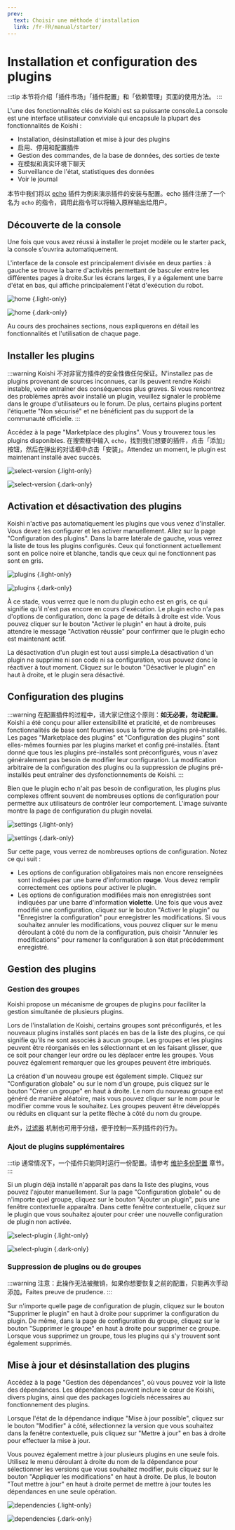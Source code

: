 ```yaml
---
prev:
  text: Choisir une méthode d'installation
  link: /fr-FR/manual/starter/
---
```


# Installation et configuration des plugins

:::tip
本节将介绍「插件市场」「插件配置」和「依赖管理」页面的使用方法。
:::

L'une des fonctionnalités clés de Koishi est sa puissante console.La console est une interface utilisateur conviviale qui encapsule la plupart des fonctionnalités de Koishi :

- Installation, désinstallation et mise à jour des plugins
- 启用、停用和配置插件
- Gestion des commandes, de la base de données, des sorties de texte
- 在模拟和真实环境下聊天
- Surveillance de l'état, statistiques des données
- Voir le journal

本节中我们将以 [echo](../../plugins/common/echo.md) 插件为例来演示插件的安装与配置。echo 插件注册了一个名为 `echo` 的指令，调用此指令可以将输入原样输出给用户。

## Découverte de la console

Une fois que vous avez réussi à installer le projet modèle ou le starter pack, la console s'ouvrira automatiquement.

L'interface de la console est principalement divisée en deux parties : à gauche se trouve la barre d'activités permettant de basculer entre les différentes pages à droite.Sur les écrans larges, il y a également une barre d'état en bas, qui affiche principalement l'état d'exécution du robot.

![home](/manual/console/home.light.webp) {.light-only}

![home](/manual/console/home.dark.webp) {.dark-only}

Au cours des prochaines sections, nous expliquerons en détail les fonctionnalités et l'utilisation de chaque page.

## Installer les plugins

:::warning
Koishi 不对非官方插件的安全性做任何保证。N'installez pas de plugins provenant de sources inconnues, car ils peuvent rendre Koishi instable, voire entraîner des conséquences plus graves. Si vous rencontrez des problèmes après avoir installé un plugin, veuillez signaler le problème dans le groupe d'utilisateurs ou le forum. De plus, certains plugins portent l'étiquette "Non sécurisé" et ne bénéficient pas du support de la communauté officielle.
:::

Accédez à la page "Marketplace des plugins". Vous y trouverez tous les plugins disponibles. 在搜索框中输入 `echo`，找到我们想要的插件，点击「添加」按钮，然后在弹出的对话框中点击「安装」。Attendez un moment, le plugin est maintenant installé avec succès.

![select-version](/manual/console/select-version.light.webp) {.light-only}

![select-version](/manual/console/select-version.dark.webp) {.dark-only}

## Activation et désactivation des plugins

Koishi n'active pas automatiquement les plugins que vous venez d'installer. Vous devez les configurer et les activer manuellement. Allez sur la page "Configuration des plugins". Dans la barre latérale de gauche, vous verrez la liste de tous les plugins configurés. Ceux qui fonctionnent actuellement sont en police <span class="light-only">noire</span> et <span class="dark-only">blanche</span>, tandis que ceux qui ne fonctionnent pas sont en gris.

![plugins](/manual/console/plugins.light.webp) {.light-only}

![plugins](/manual/console/plugins.dark.webp) {.dark-only}

À ce stade, vous verrez que le nom du plugin echo est en gris, ce qui signifie qu'il n'est pas encore en cours d'exécution. Le plugin echo n'a pas d'options de configuration, donc la page de détails à droite est vide. Vous pouvez cliquer sur le bouton "Activer le plugin" en haut à droite, puis attendre le message "Activation réussie" pour confirmer que le plugin echo est maintenant actif.

La désactivation d'un plugin est tout aussi simple.La désactivation d'un plugin ne supprime ni son code ni sa configuration, vous pouvez donc le réactiver à tout moment. Cliquez sur le bouton "Désactiver le plugin" en haut à droite, et le plugin sera désactivé.

## Configuration des plugins

:::warning
在配置插件的过程中，请大家记住这个原则：**如无必要，勿动配置**。Koishi a été conçu pour allier extensibilité et praticité, et de nombreuses fonctionnalités de base sont fournies sous la forme de plugins pré-installés. Les pages "Marketplace des plugins" et "Configuration des plugins" sont elles-mêmes fournies par les plugins market et config pré-installés. Étant donné que tous les plugins pré-installés sont préconfigurés, vous n'avez généralement pas besoin de modifier leur configuration. La modification arbitraire de la configuration des plugins ou la suppression de plugins pré-installés peut entraîner des dysfonctionnements de Koishi.
:::

Bien que le plugin echo n'ait pas besoin de configuration, les plugins plus complexes offrent souvent de nombreuses options de configuration pour permettre aux utilisateurs de contrôler leur comportement. L'image suivante montre la page de configuration du plugin novelai.

![settings](/manual/console/settings.light.webp) {.light-only}

![settings](/manual/console/settings.dark.webp) {.dark-only}

Sur cette page, vous verrez de nombreuses options de configuration. Notez ce qui suit :

- Les options de configuration obligatoires mais non encore renseignées sont indiquées par une barre d'information <span style="font-weight: bold; color: var(--vp-c-red-1)">rouge</span>. Vous devez remplir correctement ces options pour activer le plugin.
- Les options de configuration modifiées mais non enregistrées sont indiquées par une barre d'information <span style="font-weight: bold; color: var(--vp-c-indigo-1)">violette</span>. Une fois que vous avez modifié une configuration, cliquez sur le bouton "Activer le plugin" ou "Enregistrer la configuration" pour enregistrer les modifications. Si vous souhaitez annuler les modifications, vous pouvez cliquer sur le menu déroulant à côté du nom de la configuration, puis choisir "Annuler les modifications" pour ramener la configuration à son état précédemment enregistré.

## Gestion des plugins

### Gestion des groupes

Koishi propose un mécanisme de groupes de plugins pour faciliter la gestion simultanée de plusieurs plugins.

Lors de l'installation de Koishi, certains groupes sont préconfigurés, et les nouveaux plugins installés sont placés en bas de la liste des plugins, ce qui signifie qu'ils ne sont associés à aucun groupe. Les groupes et les plugins peuvent être réorganisés en les sélectionnant et en les faisant glisser, que ce soit pour changer leur ordre ou les déplacer entre les groupes. Vous pouvez également remarquer que les groupes peuvent être imbriqués.

La création d'un nouveau groupe est également simple. Cliquez sur "Configuration globale" ou sur le nom d'un groupe, puis cliquez sur le bouton "Créer un groupe" en haut à droite. Le nom du nouveau groupe est généré de manière aléatoire, mais vous pouvez cliquer sur le nom pour le modifier comme vous le souhaitez. Les groupes peuvent être développés ou réduits en cliquant sur la petite flèche à côté du nom du groupe.

此外，[过滤器](../usage/customize.md#过滤器) 机制也可用于分组，便于控制一系列插件的行为。

### Ajout de plugins supplémentaires

:::tip
通常情况下，一个插件只能同时运行一份配置。请参考 [维护多份配置](../recipe/multiple.md) 章节。
:::

Si un plugin déjà installé n'apparaît pas dans la liste des plugins, vous pouvez l'ajouter manuellement. Sur la page "Configuration globale" ou de n'importe quel groupe, cliquez sur le bouton "Ajouter un plugin", puis une fenêtre contextuelle apparaîtra. Dans cette fenêtre contextuelle, cliquez sur le plugin que vous souhaitez ajouter pour créer une nouvelle configuration de plugin non activée.

![select-plugin](/manual/console/select-plugin.light.webp) {.light-only}

![select-plugin](/manual/console/select-plugin.dark.webp) {.dark-only}

### Suppression de plugins ou de groupes

:::warning
注意：此操作无法被撤销，如果你想要恢复之前的配置，只能再次手动添加。Faites preuve de prudence.
:::

Sur n'importe quelle page de configuration de plugin, cliquez sur le bouton "Supprimer le plugin" en haut à droite pour supprimer la configuration du plugin. De même, dans la page de configuration du groupe, cliquez sur le bouton "Supprimer le groupe" en haut à droite pour supprimer ce groupe. Lorsque vous supprimez un groupe, tous les plugins qui s'y trouvent sont également supprimés.

## Mise à jour et désinstallation des plugins

Accédez à la page "Gestion des dépendances", où vous pouvez voir la liste des dépendances. Les dépendances peuvent inclure le cœur de Koishi, divers plugins, ainsi que des packages logiciels nécessaires au fonctionnement des plugins.

Lorsque l'état de la dépendance indique "Mise à jour possible", cliquez sur le bouton "Modifier" à côté, sélectionnez la version que vous souhaitez dans la fenêtre contextuelle, puis cliquez sur "Mettre à jour" en bas à droite pour effectuer la mise à jour.

Vous pouvez également mettre à jour plusieurs plugins en une seule fois. Utilisez le menu déroulant à droite du nom de la dépendance pour sélectionner les versions que vous souhaitez modifier, puis cliquez sur le bouton "Appliquer les modifications" en haut à droite. De plus, le bouton "Tout mettre à jour" en haut à droite permet de mettre à jour toutes les dépendances en une seule opération.

![dependencies](/manual/console/dependencies.light.webp) {.light-only}

![dependencies](/manual/console/dependencies.dark.webp) {.dark-only}
